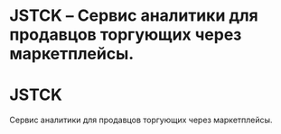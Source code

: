 # JSTCK – Сервис аналитики для продавцов торгующих через маркетплейсы.
 
# JSTCK
Сервис аналитики для продавцов торгующих через маркетплейсы.
